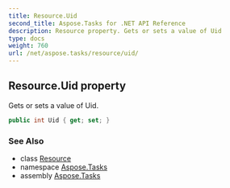 ```yaml
---
title: Resource.Uid
second_title: Aspose.Tasks for .NET API Reference
description: Resource property. Gets or sets a value of Uid
type: docs
weight: 760
url: /net/aspose.tasks/resource/uid/
---
```

## Resource.Uid property

Gets or sets a value of Uid.

```csharp
public int Uid { get; set; }
```

### See Also

* class [Resource](../)
* namespace [Aspose.Tasks](../../resource/)
* assembly [Aspose.Tasks](../../../)


